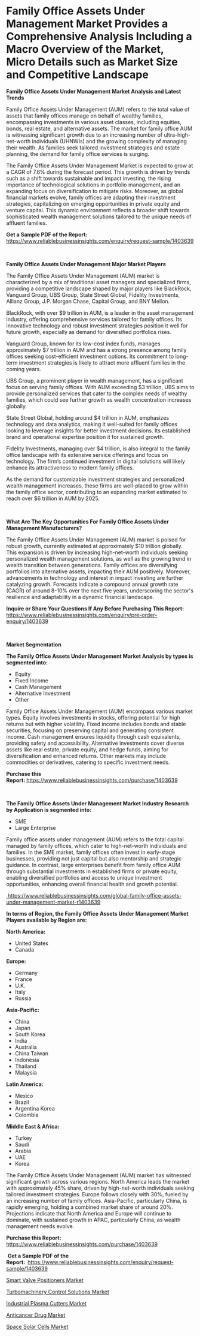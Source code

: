 <p><h1>Family Office Assets Under Management Market Provides a Comprehensive Analysis Including a Macro Overview of the Market, Micro Details such as Market Size and Competitive Landscape</h1></p><p><strong>Family Office Assets Under Management Market Analysis and Latest Trends</strong></p>
<p><p>Family Office Assets Under Management (AUM) refers to the total value of assets that family offices manage on behalf of wealthy families, encompassing investments in various asset classes, including equities, bonds, real estate, and alternative assets. The market for family office AUM is witnessing significant growth due to an increasing number of ultra-high-net-worth individuals (UHNWIs) and the growing complexity of managing their wealth. As families seek tailored investment strategies and estate planning, the demand for family office services is surging.</p><p>The Family Office Assets Under Management Market is expected to grow at a CAGR of 7.6% during the forecast period. This growth is driven by trends such as a shift towards sustainable and impact investing, the rising importance of technological solutions in portfolio management, and an expanding focus on diversification to mitigate risks. Moreover, as global financial markets evolve, family offices are adapting their investment strategies, capitalizing on emerging opportunities in private equity and venture capital. This dynamic environment reflects a broader shift towards sophisticated wealth management solutions tailored to the unique needs of affluent families.</p></p>
<p><strong>Get a Sample PDF of the Report:&nbsp;</strong> <a href="https://www.reliablebusinessinsights.com/enquiry/request-sample/1403639?utm_campaign=1554&utm_medium=2&utm_source=Github&utm_content=ia&utm_term=23102024&utm_id=family-office-assets-under-management">https://www.reliablebusinessinsights.com/enquiry/request-sample/1403639</a></p>
<p>&nbsp;</p>
<p><strong>Family Office Assets Under Management Major Market Players</strong></p>
<p><p>The Family Office Assets Under Management (AUM) market is characterized by a mix of traditional asset managers and specialized firms, providing a competitive landscape shaped by major players like BlackRock, Vanguard Group, UBS Group, State Street Global, Fidelity Investments, Allianz Group, J.P. Morgan Chase, Capital Group, and BNY Mellon.</p><p>BlackRock, with over $9 trillion in AUM, is a leader in the asset management industry, offering comprehensive services tailored for family offices. Its innovative technology and robust investment strategies position it well for future growth, especially as demand for diversified portfolios rises.</p><p>Vanguard Group, known for its low-cost index funds, manages approximately $7 trillion in AUM and has a strong presence among family offices seeking cost-efficient investment options. Its commitment to long-term investment strategies is likely to attract more affluent families in the coming years.</p><p>UBS Group, a prominent player in wealth management, has a significant focus on serving family offices. With AUM exceeding $3 trillion, UBS aims to provide personalized services that cater to the complex needs of wealthy families, which could see further growth as wealth concentration increases globally.</p><p>State Street Global, holding around $4 trillion in AUM, emphasizes technology and data analytics, making it well-suited for family offices looking to leverage insights for better investment decisions. Its established brand and operational expertise position it for sustained growth.</p><p>Fidelity Investments, managing over $4 trillion, is also integral to the family office landscape with its extensive service offerings and focus on technology. The firm’s continued investment in digital solutions will likely enhance its attractiveness to modern family offices.</p><p>As the demand for customizable investment strategies and personalized wealth management increases, these firms are well-placed to grow within the family office sector, contributing to an expanding market estimated to reach over $6 trillion in AUM by 2025.</p></p>
<p>&nbsp;</p>
<p><strong>What Are The Key Opportunities For Family Office Assets Under Management Manufacturers?</strong></p>
<p><p>The Family Office Assets Under Management (AUM) market is poised for robust growth, currently estimated at approximately $10 trillion globally. This expansion is driven by increasing high-net-worth individuals seeking personalized wealth management solutions, as well as the growing trend in wealth transition between generations. Family offices are diversifying portfolios into alternative assets, impacting their AUM positively. Moreover, advancements in technology and interest in impact investing are further catalyzing growth. Forecasts indicate a compound annual growth rate (CAGR) of around 8-10% over the next five years, underscoring the sector's resilience and adaptability in a dynamic financial landscape.</p></p>
<p><strong>Inquire or Share Your Questions If Any Before Purchasing This Report:</strong> <a href="https://www.reliablebusinessinsights.com/enquiry/pre-order-enquiry/1403639?utm_campaign=1554&utm_medium=2&utm_source=Github&utm_content=ia&utm_term=23102024&utm_id=family-office-assets-under-management">https://www.reliablebusinessinsights.com/enquiry/pre-order-enquiry/1403639</a></p>
<p>&nbsp;</p>
<p><strong>Market Segmentation</strong></p>
<p><strong>The Family Office Assets Under Management Market Analysis by types is segmented into:</strong></p>
<p><ul><li>Equity</li><li>Fixed Income</li><li>Cash Management</li><li>Alternative Investment</li><li>Other</li></ul></p>
<p><p>Family Office Assets Under Management (AUM) encompass various market types. Equity involves investments in stocks, offering potential for high returns but with higher volatility. Fixed income includes bonds and stable securities, focusing on preserving capital and generating consistent income. Cash management ensures liquidity through cash equivalents, providing safety and accessibility. Alternative investments cover diverse assets like real estate, private equity, and hedge funds, aiming for diversification and enhanced returns. Other markets may include commodities or derivatives, catering to specific investment needs.</p></p>
<p><strong>Purchase this Report:&nbsp;</strong><a href="https://www.reliablebusinessinsights.com/purchase/1403639?utm_campaign=1554&utm_medium=2&utm_source=Github&utm_content=ia&utm_term=23102024&utm_id=family-office-assets-under-management">https://www.reliablebusinessinsights.com/purchase/1403639</a></p>
<p>&nbsp;</p>
<p><strong>The Family Office Assets Under Management Market Industry Research by Application is segmented into:</strong></p>
<p><ul><li>SME</li><li>Large Enterprise</li></ul></p>
<p><p>Family office assets under management (AUM) refers to the total capital managed by family offices, which cater to high-net-worth individuals and families. In the SME market, family offices often invest in early-stage businesses, providing not just capital but also mentorship and strategic guidance. In contrast, large enterprises benefit from family office AUM through substantial investments in established firms or private equity, enabling diversified portfolios and access to unique investment opportunities, enhancing overall financial health and growth potential.</p></p>
<p><a href="https://www.reliablebusinessinsights.com/global-family-office-assets-under-management-market-r1403639?utm_campaign=1554&utm_medium=2&utm_source=Github&utm_content=ia&utm_term=23102024&utm_id=family-office-assets-under-management">&nbsp;https://www.reliablebusinessinsights.com/global-family-office-assets-under-management-market-r1403639</a></p>
<p><strong>In terms of Region, the Family Office Assets Under Management Market Players available by Region are:</strong></p>
<p>
    <p> <strong> North America: </strong>
        <ul>
            <li>United States</li>
            <li>Canada</li>
        </ul>
        </p> 
    <p> <strong> Europe: </strong>
        <ul>
            <li>Germany</li>
            <li>France</li>
            <li>U.K.</li>
            <li>Italy</li>
            <li>Russia</li>
        </ul>
        </p> 
    <p> <strong> Asia-Pacific: </strong>
        <ul>
            <li>China</li>
            <li>Japan</li>
            <li>South Korea</li>
            <li>India</li>
            <li>Australia</li>
            <li>China Taiwan</li>
            <li>Indonesia</li>
            <li>Thailand</li>
            <li>Malaysia</li>
        </ul>
        </p> 
    <p> <strong> Latin America: </strong>
        <ul>
            <li>Mexico</li>
            <li>Brazil</li>
            <li>Argentina Korea</li>
            <li>Colombia</li>
        </ul>
        </p> 
    <p> <strong> Middle East & Africa: </strong>
        <ul>
            <li>Turkey</li>
            <li>Saudi</li>
            <li>Arabia</li>
            <li>UAE</li>
            <li>Korea</li>
        </ul>
    </p>
    </p>
<p><p>The Family Office Assets Under Management (AUM) market has witnessed significant growth across various regions. North America leads the market with approximately 45% share, driven by high-net-worth individuals seeking tailored investment strategies. Europe follows closely with 30%, fueled by an increasing number of family offices. Asia-Pacific, particularly China, is rapidly emerging, holding a combined market share of around 20%. Projections indicate that North America and Europe will continue to dominate, with sustained growth in APAC, particularly China, as wealth management needs evolve.</p></p>
<p><strong>Purchase this Report: </strong><a href="https://www.reliablebusinessinsights.com/purchase/1403639?utm_campaign=1554&utm_medium=2&utm_source=Github&utm_content=ia&utm_term=23102024&utm_id=family-office-assets-under-management">https://www.reliablebusinessinsights.com/purchase/1403639</a></p>
<p>&nbsp;<strong>Get a Sample PDF of the Report:&nbsp;&nbsp;</strong><a href="https://www.reliablebusinessinsights.com/enquiry/request-sample/1403639?utm_campaign=1554&utm_medium=2&utm_source=Github&utm_content=ia&utm_term=23102024&utm_id=family-office-assets-under-management">https://www.reliablebusinessinsights.com/enquiry/request-sample/1403639</a></p>
<p><strong></strong></p>
<p><p><a href="https://issuu.com/reportprime-2/docs/smart-valve-positioners-market-size_48d959a0aad9a7?utm_campaign=1554&utm_medium=2&utm_source=Github&utm_content=ia&utm_term=23102024&utm_id=family-office-assets-under-management">Smart Valve Positioners Market</a></p><p><a href="https://github.com/elizabethdagraca/Market-Research-Report-List-5/blob/main/turbomachinery-control-solutions-market.md?utm_campaign=1554&utm_medium=2&utm_source=Github&utm_content=ia&utm_term=23102024&utm_id=family-office-assets-under-management">Turbomachinery Control Solutions Market</a></p><p><a href="https://issuu.com/reportprime-2/docs/industrial-plasma-cutters-market-si_d83d719c44e0c0?utm_campaign=1554&utm_medium=2&utm_source=Github&utm_content=ia&utm_term=23102024&utm_id=family-office-assets-under-management">Industrial Plasma Cutters Market</a></p><p><a href="https://www.linkedin.com/pulse/future-innovation-global-anticancer-drug-market-growth-opportunities-zrnie?utm_campaign=1554&utm_medium=2&utm_source=Github&utm_content=ia&utm_term=23102024&utm_id=family-office-assets-under-management">Anticancer Drug Market</a></p><p><a href="https://github.com/quannafeagen6eh/Market-Research-Report-List-1/blob/main/space-solar-cells-market.md?utm_campaign=1554&utm_medium=2&utm_source=Github&utm_content=ia&utm_term=23102024&utm_id=family-office-assets-under-management">Space Solar Cells Market</a></p></p>